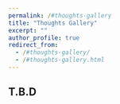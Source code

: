 ```yaml
---
permalink: /#thoughts-gallery
title: "Thoughts Gallery"
excerpt: ""
author_profile: true
redirect_from: 
  - /#thoughts-gallery/
  - /#thoughts-gallery.html
---
```


## T.B.D





